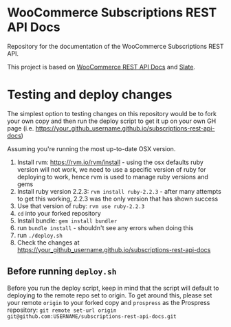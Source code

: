 # WooCommerce Subscriptions REST API Docs #

Repository for the documentation of the WooCommerce Subscriptions REST API.

This project is based on [WooCommerce REST API Docs](http://woothemes.github.io/woocommerce-rest-api-docs/) and [Slate](https://github.com/tripit/slate).

# Testing and deploy changes #

The simplest option to testing changes on this repository would be to fork your own copy and then run the deploy script to get it up on your own GH page (i.e. https://your_github_username.github.io/subscriptions-rest-api-docs)

Assuming you're running the most up-to-date OSX version.

1. Install rvm: https://rvm.io/rvm/install - using the osx defaults ruby version will not work, we need to use a specific version of ruby for deploying to work, hence rvm is used to manage ruby versions and gems
2. Install ruby version 2.2.3: `rvm install ruby-2.2.3` - after many attempts to get this working, 2.2.3 was the only version that has shown success
3. Use that version of ruby: `rvm use ruby-2.2.3`
4. `cd` into your forked repository
5. Install bundle: `gem install bundler`
6. run `bundle install` - shouldn't see any errors when doing this
7. run `./deploy.sh`
8. Check the changes at https://your_github_username.github.io/subscriptions-rest-api-docs

## Before running `deploy.sh` ##

Before you run the deploy script, keep in mind that the script will default to deploying to the remote repo set to origin. To get around this, please set your remote `origin` to your forked copy and `prospress` as the Prospress repository: `git remote set-url origin git@github.com:USERNAME/subscriptions-rest-api-docs.git`
